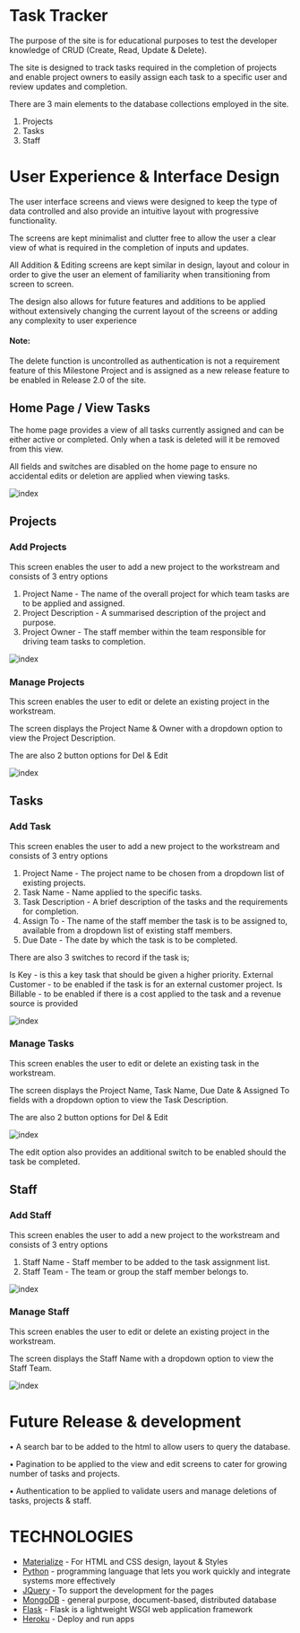 # Task Tracker

The purpose of the site is for educational purposes to test the developer knowledge of CRUD (Create, Read, Update & Delete).

The site is designed to track tasks required in the completion of projects and enable project owners to easily assign each task to a
specific user and review updates and completion.

There are 3 main elements to the database collections employed in the site.

1.  Projects
2.  Tasks
3.  Staff

# User Experience & Interface Design

The user interface screens and views were designed to keep the type of data controlled and also provide an intuitive layout with progressive
functionality.

The screens are kept minimalist and clutter free to allow the user a clear view of what is required in the completion of inputs and updates.

All Addition & Editing screens are kept similar in design, layout and colour in order to give the user an element of familiarity when transitioning from
screen to screen.

The design also allows for future features and additions to be applied without extensively changing the current layout of the screens or adding any complexity to
user experience

#### Note: 
The delete function is uncontrolled as authentication is not a requirement feature of this Milestone Project and is assigned as
a new release feature to be enabled in Release 2.0 of the site.

## Home Page / View Tasks

The home page provides a view of all tasks currently assigned and can be either active or completed. Only when a task is deleted will it be
removed from this view.

All fields and switches are disabled on the home page to ensure no accidental edits or deletion are applied when viewing tasks.

![index](static/readme_images/viewtasks.jpg)



## Projects

### Add Projects

This screen enables the user to add a new project to the workstream and consists of 3 entry options

1.  Project Name - The name of the overall project for which team tasks are to be applied and assigned.
2.  Project Description - A summarised description of the project and purpose.
3.  Project Owner - The staff member within the team responsible for driving team tasks to completion.


![index](static/readme_images/add_project.jpg)

### Manage Projects

This screen enables the user to edit or delete an existing project in the workstream.

The screen displays the Project Name & Owner with a dropdown option to view the Project Description.

The are also 2 button options for Del & Edit

![index](static/readme_images/edit_project.jpg)


## Tasks

### Add Task

This screen enables the user to add a new project to the workstream and consists of 3 entry options

1.  Project Name - The project name to be chosen from a dropdown list of existing projects.
2.  Task Name - Name applied to the specific tasks.
3.  Task Description - A brief description of the tasks and the requirements for completion.
4.  Assign To - The name of the staff member the task is to be assigned to, available from a dropdown list of existing staff members.
5.  Due Date - The date by which the task is to be completed.

There are also 3 switches to record if the task is;

Is Key - is this a key task that should be given a higher priority.
External Customer - to be enabled if the task is for an external customer project.
Is Billable - to be enabled if there is a cost applied to the task and a revenue source is provided

![index](static/readme_images/add_task.jpg)

### Manage Tasks

This screen enables the user to edit or delete an existing task in the workstream.

The screen displays the Project Name, Task Name, Due Date & Assigned To fields with a dropdown option to view the Task Description.

The are also 2 button options for Del & Edit

![index](static/readme_images/edit_task.jpg)

The edit option also provides an additional switch to be enabled should the task be completed.

## Staff

### Add Staff

This screen enables the user to add a new project to the workstream and consists of 3 entry options

1.  Staff Name - Staff member to be added to the task assignment list.
2.  Staff Team - The team or group the staff member belongs to.


![index](static/readme_images/add_staff.jpg)

### Manage Staff

This screen enables the user to edit or delete an existing project in the workstream.

The screen displays the Staff Name with a dropdown option to view the Staff Team.

![index](static/readme_images/edit_staff.jpg)


# Future Release & development



•	A search bar to be added to the html to allow users to query the database.

•	Pagination to be applied to the view and edit screens to cater for growing number of tasks and projects.

•	Authentication to be applied to validate users and manage deletions of tasks, projects & staff.

# TECHNOLOGIES

*   [Materialize](https://materializecss.com/) - For HTML and CSS design, layout & Styles
*   [Python](https://www.python.org/) -   programming language that lets you work quickly and integrate systems more effectively
*   [JQuery](https://www.jquery.com/) -   To support the development for the pages
*   [MongoDB](https://www.mongodb.com/) -   general purpose, document-based, distributed database
*   [Flask](https://www.palletsprojects.com/p/flask/) -   Flask is a lightweight WSGI web application framework
*   [Heroku](https://www.heroku.com/home) -   Deploy and run apps







